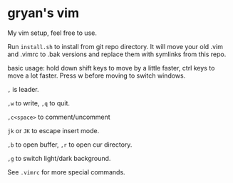 # gryan's vim

My vim setup, feel free to use.

Run `install.sh` to install from git repo directory. It will move your old .vim and .vimrc to .bak versions and replace them with symlinks from this repo.

basic usage:
hold down shift keys to move by a little faster, ctrl keys to move a lot faster. Press w before moving to switch windows.

`,` is leader. 

`,w` to write, `,q` to quit.

`,c<space>` to comment/uncomment

`jk` or `JK` to escape insert mode.

`,b` to open buffer, `,r` to open cur directory.

`,g` to switch light/dark background.

See `.vimrc` for more special commands.



